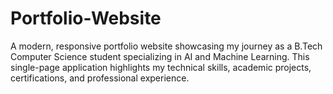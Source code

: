 # Portfolio-Website
A modern, responsive portfolio website showcasing my journey as a B.Tech Computer Science student specializing in AI and Machine Learning. This single-page application highlights my technical skills, academic projects, certifications, and professional experience.
